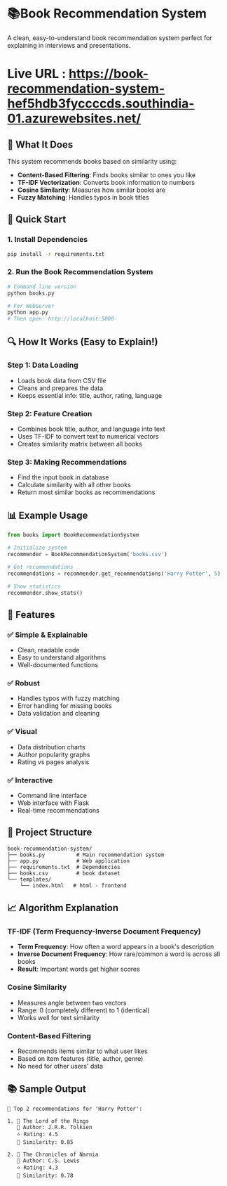 # 📚Book Recommendation System

A clean, easy-to-understand book recommendation system perfect for explaining in interviews and presentations.

# Live URL : https://book-recommendation-system-hef5hdb3fyccccds.southindia-01.azurewebsites.net/
## 🎯 What It Does

This system recommends books based on similarity using:
- **Content-Based Filtering**: Finds books similar to ones you like
- **TF-IDF Vectorization**: Converts book information to numbers
- **Cosine Similarity**: Measures how similar books are
- **Fuzzy Matching**: Handles typos in book titles

## 🚀 Quick Start

### 1. Install Dependencies
```bash
pip install -r requirements.txt
```

### 2. Run the Book Recommendation System
```bash
# Command line version
python books.py

# For WebServer
python app.py
# Then open: http://localhost:5000
```

## 🔍 How It Works (Easy to Explain!)

### Step 1: Data Loading
- Loads book data from CSV file
- Cleans and prepares the data
- Keeps essential info: title, author, rating, language

### Step 2: Feature Creation
- Combines book title, author, and language into text
- Uses TF-IDF to convert text to numerical vectors
- Creates similarity matrix between all books

### Step 3: Making Recommendations
- Find the input book in database
- Calculate similarity with all other books
- Return most similar books as recommendations

## 📊 Example Usage

```python
from books import BookRecommendationSystem

# Initialize system
recommender = BookRecommendationSystem('books.csv')

# Get recommendations
recommendations = recommender.get_recommendations('Harry Potter', 5)

# Show statistics
recommender.show_stats()
```

## 🎨 Features

### ✅ Simple & Explainable
- Clean, readable code
- Easy to understand algorithms
- Well-documented functions

### ✅ Robust
- Handles typos with fuzzy matching
- Error handling for missing books
- Data validation and cleaning

### ✅ Visual
- Data distribution charts
- Author popularity graphs
- Rating vs pages analysis

### ✅ Interactive
- Command line interface
- Web interface with Flask
- Real-time recommendations

## 📁 Project Structure

```
book-recommendation-system/
├── books.py          # Main recommendation system
├── app.py            # Web application
├── requirements.txt  # Dependencies
├── books.csv         # book dataset
└── templates/
    └── index.html   # html - frontend
```

## 📈 Algorithm Explanation

### TF-IDF (Term Frequency-Inverse Document Frequency)
- **Term Frequency**: How often a word appears in a book's description
- **Inverse Document Frequency**: How rare/common a word is across all books
- **Result**: Important words get higher scores

### Cosine Similarity
- Measures angle between two vectors
- Range: 0 (completely different) to 1 (identical)
- Works well for text similarity

### Content-Based Filtering
- Recommends items similar to what user likes
- Based on item features (title, author, genre)
- No need for other users' data

## 📚 Sample Output

```
🎯 Top 2 recommendations for 'Harry Potter':

1. 📖 The Lord of the Rings
   👤 Author: J.R.R. Tolkien
   ⭐ Rating: 4.5
   🔗 Similarity: 0.85

2. 📖 The Chronicles of Narnia
   👤 Author: C.S. Lewis
   ⭐ Rating: 4.3
   🔗 Similarity: 0.78
```
